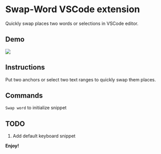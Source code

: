 # Swap-Word VSCode extension 

Quickly swap places two words or selections in VSCode editor.

## Demo

![](https://media.giphy.com/media/l0Ex58VceFI8WeLn2/source.gif)

## Instructions

Put two anchors or select two text ranges to quickly swap them places.

## Commands

`Swap word` to initialize snippet

## TODO

1. Add default keyboard snippet

**Enjoy!**